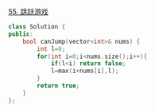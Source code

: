 [55. 跳跃游戏](https://leetcode.cn/problems/jump-game/description/)
```cpp
class Solution {
public:
    bool canJump(vector<int>& nums) {
        int l=0;
        for(int i=0;i<nums.size();i++){
            if(l<i) return false;
            l=max(i+nums[i],l);
        }
        return true;
    }
};
```